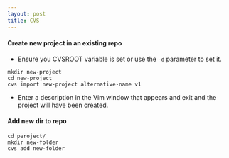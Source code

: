 ```yaml
---
layout: post 
title: CVS
---
```


#### Create new project in an existing repo

-   Ensure you CVSROOT variable is set or use the `-d` parameter to set
    it.

<!-- -->

    mkdir new-project
    cd new-project
    cvs import new-project alternative-name v1

-   Enter a description in the Vim window that appears and exit and the
    project will have been created.

#### Add new dir to repo

    cd peroject/
    mkdir new-folder
    cvs add new-folder
